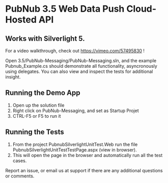 # PubNub 3.5 Web Data Push Cloud-Hosted API
## Works with Silverlight 5.

For a video walkthrough, check out https://vimeo.com/57495830 !

Open 3.5/PubNub-Messaging/PubNub-Messaging.sln, and the example Pubnub_Example.cs should demonstrate all functionality, asyncronously using delegates.
You can also view and inspect the tests for additional insight. 

## Running the Demo App

1. Open up the solution file
2. Right click on PubNub-Messaging, and set as Startup Projet
3. CTRL-F5 or F5 to run it

## Running the Tests

1. From the project PubnubSilverlightUnitTest.Web run the file PubnubSilverlightUnitTestTestPage.aspx (view in browser). 
2. This will open the page in the browser and automatically run all the test cases.

Report an issue, or email us at support if there are any additional questions or comments.

